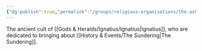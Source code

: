 ```yaml
---
{"dg-publish":true,"permalink":"/groups/religious-organisations/the-ashen-cult/","noteIcon":""}
---
```


The ancient cult of [[Gods & Heralds/Ignatius/Ignatius\|Ignatius]], who are dedicated to bringing about [[History & Events/The Sundering\|The Sundering]].